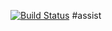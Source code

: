 [![Build Status](https://travis-ci.org/zhibirc/assist.svg)](https://travis-ci.org/zhibirc/assist)
#assist

